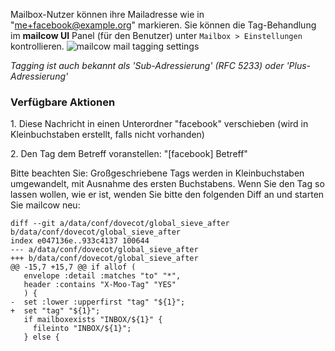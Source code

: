 Mailbox-Nutzer können ihre Mailadresse wie in "me+facebook@example.org" markieren. Sie können die Tag-Behandlung im **mailcow UI** Panel (für den Benutzer) unter `Mailbox > Einstellungen` kontrollieren.
![mailcow mail tagging settings](..images/manual-guides/mailcow-tagging.de.png)

*Tagging ist auch bekannt als 'Sub-Adressierung' (RFC 5233) oder 'Plus-Adressierung'*


### Verfügbare Aktionen

1\. Diese Nachricht in einen Unterordner "facebook" verschieben (wird in Kleinbuchstaben erstellt, falls nicht vorhanden)

2\. Den Tag dem Betreff voranstellen: "[facebook] Betreff"

Bitte beachten Sie: Großgeschriebene Tags werden in Kleinbuchstaben umgewandelt, mit Ausnahme des ersten Buchstabens. Wenn Sie den Tag so lassen wollen, wie er ist, wenden Sie bitte den folgenden Diff an und starten Sie mailcow neu:
```
diff --git a/data/conf/dovecot/global_sieve_after b/data/conf/dovecot/global_sieve_after
index e047136e..933c4137 100644
--- a/data/conf/dovecot/global_sieve_after
+++ b/data/conf/dovecot/global_sieve_after
@@ -15,7 +15,7 @@ if allof (
   envelope :detail :matches "to" "*",
   header :contains "X-Moo-Tag" "YES"
   ) {
-  set :lower :upperfirst "tag" "${1}";
+  set "tag" "${1}";
   if mailboxexists "INBOX/${1}" {
     fileinto "INBOX/${1}";
   } else {
```